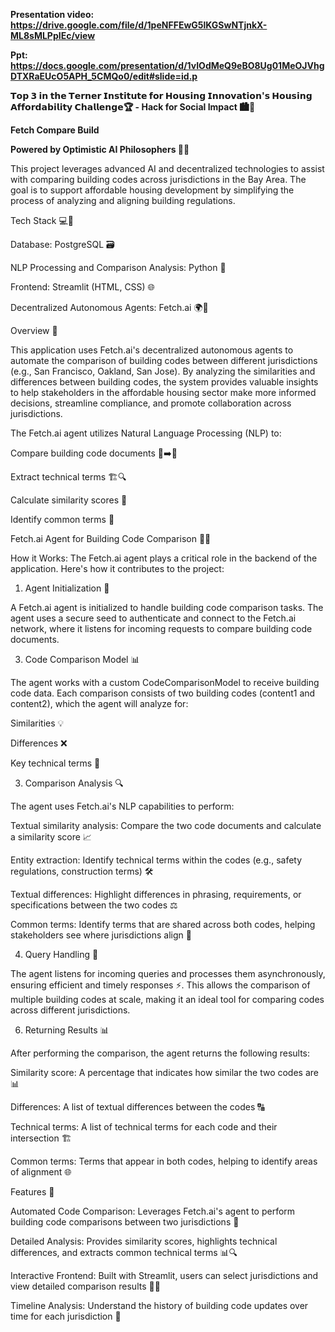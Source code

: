 **Presentation video: https://drive.google.com/file/d/1peNFFEwG5lKGSwNTjnkX-ML8sMLPpIEc/view**

**Ppt: https://docs.google.com/presentation/d/1vIOdMeQ9eBO8Ug01MeOJVhgDTXRaEUcO5APH_5CMQo0/edit#slide=id.p**

**𝗧𝗼𝗽 𝟯 𝗶𝗻 𝘁𝗵𝗲 𝗧𝗲𝗿𝗻𝗲𝗿 𝗜𝗻𝘀𝘁𝗶𝘁𝘂𝘁𝗲 𝗳𝗼𝗿 𝗛𝗼𝘂𝘀𝗶𝗻𝗴 𝗜𝗻𝗻𝗼𝘃𝗮𝘁𝗶𝗼𝗻'𝘀 𝗛𝗼𝘂𝘀𝗶𝗻𝗴 𝗔𝗳𝗳𝗼𝗿𝗱𝗮𝗯𝗶𝗹𝗶𝘁𝘆 𝗖𝗵𝗮𝗹𝗹𝗲𝗻𝗴𝗲🏆 - Hack for Social Impact 🏙️🏡**

**Fetch Compare Build**

**Powered by Optimistic AI Philosophers 🤖✨**


This project leverages advanced AI and decentralized technologies to assist with comparing building codes across jurisdictions in the Bay Area. The goal is to support affordable housing development by simplifying the process of analyzing and aligning building regulations.

Tech Stack 💻🔧

Database: PostgreSQL 🗃️

NLP Processing and Comparison Analysis: Python 🐍

Frontend: Streamlit (HTML, CSS) 🌐

Decentralized Autonomous Agents: Fetch.ai 🌍🤖

Overview 🌟

This application uses Fetch.ai's decentralized autonomous agents to automate the comparison of building codes between different jurisdictions (e.g., San Francisco, Oakland, San Jose). By analyzing the similarities and differences between building codes, the system provides valuable insights to help stakeholders in the affordable housing sector make more informed decisions, streamline compliance, and promote collaboration across jurisdictions.

The Fetch.ai agent utilizes Natural Language Processing (NLP) to:

Compare building code documents 📜➡️📜

Extract technical terms 🏗️🔍

Calculate similarity scores 🔢

Identify common terms 💬

Fetch.ai Agent for Building Code Comparison 🧠🤝

How it Works:
The Fetch.ai agent plays a critical role in the backend of the application. Here's how it contributes to the project:

1. Agent Initialization 🔑

A Fetch.ai agent is initialized to handle building code comparison tasks. The agent uses a secure seed to authenticate and connect to the Fetch.ai network, where it listens for incoming requests to compare building code documents.

3. Code Comparison Model 📊
   
The agent works with a custom CodeComparisonModel to receive building code data. Each comparison consists of two building codes (content1 and content2), which the agent will analyze for:

Similarities 💡

Differences ❌

Key technical terms 🔑

3. Comparison Analysis 🔍

The agent uses Fetch.ai's NLP capabilities to perform:

Textual similarity analysis: Compare the two code documents and calculate a similarity score 📈

Entity extraction: Identify technical terms within the codes (e.g., safety regulations, construction terms) 🛠️

Textual differences: Highlight differences in phrasing, requirements, or specifications between the two codes ⚖️

Common terms: Identify terms that are shared across both codes, helping stakeholders see where jurisdictions align 🤝

4. Query Handling 📨

The agent listens for incoming queries and processes them asynchronously, ensuring efficient and timely responses ⚡. This allows the comparison of multiple building codes at scale, making it an ideal tool for comparing codes across different jurisdictions.

6. Returning Results 📊
   
After performing the comparison, the agent returns the following results:

Similarity score: A percentage that indicates how similar the two codes are 📊

Differences: A list of textual differences between the codes 🔠

Technical terms: A list of technical terms for each code and their intersection 🏗️

Common terms: Terms that appear in both codes, helping to identify areas of alignment 🌐

Features 🚀

Automated Code Comparison: Leverages Fetch.ai's agent to perform building code comparisons between two jurisdictions 🔄

Detailed Analysis: Provides similarity scores, highlights technical differences, and extracts common technical terms 📊🔍

Interactive Frontend: Built with Streamlit, users can select jurisdictions and view detailed comparison results 🔎📑

Timeline Analysis: Understand the history of building code updates over time for each jurisdiction 📅


